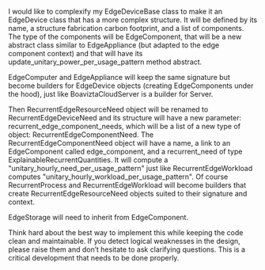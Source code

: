 I would like to complexify my EdgeDeviceBase class to make it an EdgeDevice class that has a more complex structure. It will be defined by its name, a structure fabrication carbon footprint, and a list of components. The type of the components will be EdgeComponent, that will be a new abstract class similar to EdgeAppliance (but adapted to the edge component context) and that will have its update_unitary_power_per_usage_pattern method abstract.

EdgeComputer and EdgeAppliance will keep the same signature but become builders for EdgeDevice objects (creating EdgeComponents under the hood), just like BoaviztaCloudServer is a builder for Server. 

Then RecurrentEdgeResourceNeed object will be renamed to RecurrentEdgeDeviceNeed and its structure will have a new parameter: recurrent_edge_component_needs, which will be a list of a new type of object: RecurrentEdgeComponentNeed. The RecurrentEdgeComponentNeed object will have a name, a link to an EdgeComponent called edge_component, and a recurrent_need of type ExplainableRecurrentQuantities. It will compute a "unitary_hourly_need_per_usage_pattern" just like RecurrentEdgeWorkload computes "unitary_hourly_workload_per_usage_pattern". Of course RecurrentProcess and RecurrentEdgeWorkload will become builders that create RecurrentEdgeResourceNeed objects suited to their signature and context.

EdgeStorage will need to inherit from EdgeComponent.

Think hard about the best way to implement this while keeping the code clean and maintainable. If you detect logical weaknesses in the design, please raise them and don’t hesitate to ask clarifying questions. This is a critical development that needs to be done properly.